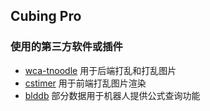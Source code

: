 ## Cubing Pro


### 使用的第三方软件或插件

- [wca-tnoodle](https://github.com/thewca/tnoodle) 用于后端打乱和打乱图片
- [cstimer](https://github.com/cs0x7f/cstimer) 用于前端打乱图片渲染
- [blddb](https://github.com/nbwzx/blddb) 部分数据用于机器人提供公式查询功能
